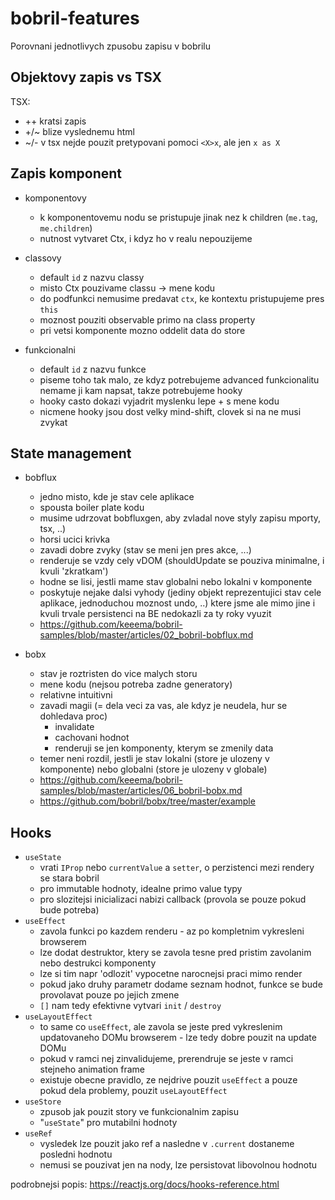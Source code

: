 # bobril-features

Porovnani jednotlivych zpusobu zapisu v bobrilu

## Objektovy zapis vs TSX

TSX:

- ++ kratsi zapis
- +/~ blize vyslednemu html
- ~/- v tsx nejde pouzit pretypovani pomoci `<X>x`, ale jen `x as X`

## Zapis komponent

- komponentovy
  - k komponentovemu nodu se pristupuje jinak nez k children (`me.tag`, `me.children`)
  - nutnost vytvaret Ctx, i kdyz ho v realu nepouzijeme
- classovy
  - default `id` z nazvu classy
  - misto Ctx pouzivame classu -> mene kodu
  - do podfunkci nemusime predavat `ctx`, ke kontextu pristupujeme pres `this`
  - moznost pouziti observable primo na class property
  - pri vetsi komponente mozno oddelit data do store
- funkcionalni

  - default `id` z nazvu funkce
  - piseme toho tak malo, ze kdyz potrebujeme advanced funkcionalitu nemame ji kam napsat, takze potrebujeme hooky
  - hooky casto dokazi vyjadrit myslenku lepe + s mene kodu
  - nicmene hooky jsou dost velky mind-shift, clovek si na ne musi zvykat

## State management

- bobflux

  - jedno misto, kde je stav cele aplikace
  - spousta boiler plate kodu
  - musime udrzovat bobfluxgen, aby zvladal nove styly zapisu mporty, tsx, ..)
  - horsi ucici krivka
  - zavadi dobre zvyky (stav se meni jen pres akce, ...)
  - renderuje se vzdy cely vDOM (shouldUpdate se pouziva minimalne, i kvuli 'zkratkam')
  - hodne se lisi, jestli mame stav globalni nebo lokalni v komponente
  - poskytuje nejake dalsi vyhody (jediny objekt reprezentujici stav cele aplikace, jednoduchou moznost undo, ..) ktere jsme ale mimo jine i kvuli trvale persistenci na BE nedokazli za ty roky vyuzit
  - https://github.com/keeema/bobril-samples/blob/master/articles/02_bobril-bobflux.md

- bobx
  - stav je roztristen do vice malych storu
  - mene kodu (nejsou potreba zadne generatory)
  - relativne intuitivni
  - zavadi magii (= dela veci za vas, ale kdyz je neudela, hur se dohledava proc)
    - invalidate
    - cachovani hodnot
    - renderuji se jen komponenty, kterym se zmenily data
  - temer neni rozdil, jestli je stav lokalni (store je ulozeny v komponente) nebo globalni (store je ulozeny v globale)
  - https://github.com/keeema/bobril-samples/blob/master/articles/06_bobril-bobx.md
  - https://github.com/bobril/bobx/tree/master/example

## Hooks

- `useState`
  - vrati `IProp` nebo `currentValue` a `setter`, o perzistenci mezi rendery se stara bobril
  - pro immutable hodnoty, idealne primo value typy
  - pro slozitejsi inicializaci nabizi callback (provola se pouze pokud bude potreba)
- `useEffect`
  - zavola funkci po kazdem renderu - az po kompletnim vykresleni browserem
  - lze dodat destruktor, ktery se zavola tesne pred pristim zavolanim nebo destrukci komponenty
  - lze si tim napr 'odlozit' vypocetne narocnejsi praci mimo render
  - pokud jako druhy parametr dodame seznam hodnot, funkce se bude provolavat pouze po jejich zmene
  - `[]` nam tedy efektivne vytvari `init` / `destroy`
- `useLayoutEffect`
  - to same co `useEffect`, ale zavola se jeste pred vykreslenim updatovaneho DOMu browserem - lze tedy dobre pouzit na update DOMu
  - pokud v ramci nej zinvalidujeme, prerendruje se jeste v ramci stejneho animation frame
  - existuje obecne pravidlo, ze nejdrive pouzit `useEffect` a pouze pokud dela problemy, pouzit `useLayoutEffect`
- `useStore`
  - zpusob jak pouzit story ve funkcionalnim zapisu
  - "`useState`" pro mutabilni hodnoty
- `useRef`
  - vysledek lze pouzit jako ref a nasledne v `.current` dostaneme posledni hodnotu
  - nemusi se pouzivat jen na nody, lze persistovat libovolnou hodnotu

podrobnejsi popis: https://reactjs.org/docs/hooks-reference.html
